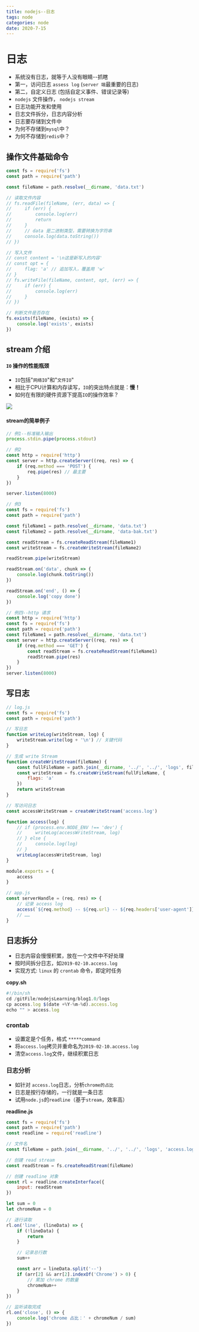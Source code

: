 ```yaml
---
title: nodejs--日志
tags: node
categories: node
date: 2020-7-15
---
```


# 日志

- 系统没有日志，就等于人没有眼睛--抓瞎
- 第一，访问日志 `assess log` (`server 端`最重要的日志)
- 第二，自定义日志 (包括自定义事件、错误记录等)
- `nodejs` 文件操作， `nodejs stream`
- 日志功能开发和使用
- 日志文件拆分，日志内容分析
- 日志要存储到文件中
- 为何不存储到`mysql`中？
- 为何不存储到`redis`中？

<!--more-->

## 操作文件基础命令

```js
const fs = require('fs')
const path = require('path')

const fileName = path.resolve(__dirname, 'data.txt')

// 读取文件内容
// fs.readFile(fileName, (err, data) => {
//     if (err) {
//         console.log(err)
//         return
//     }
//     // data 是二进制类型，需要转换为字符串
//     console.log(data.toString())
// })

// 写入文件
// const content = '\n这是新写入的内容'
// const opt = {
//     flag: 'a' // 追加写入，覆盖用 'w'
// }
// fs.writeFile(fileName, content, opt, (err) => {
//     if (err) {
//         console.log(err)
//     }
// })

// 判断文件是否存在
fs.exists(fileName, (exists) => {
    console.log('exists', exists)
})
```

## stream 介绍

#### `IO` 操作的性能瓶颈

- `IO`包括"`网络IO`"和"`文件IO`"
- 相比于CPU计算和内存读写，`IO`的突出特点就是：**慢！**
- 如何在有限的硬件资源下提高`IO`的操作效率？

![](/mdImg/nodejs08.png)

#### stream的简单例子

```js
// 例1--标准输入输出
process.stdin.pipe(process.stdout)
```

```js
// 例2
const http = require('http')
const server = http.createServer((req, res) => {
    if (req.method === 'POST') {
        req.pipe(res) // 最主要
    }
})

server.listen(8000)
```

```js
// 例3
const fs = require('fs')
const path = require('path')

const fileName1 = path.resolve(__dirname, 'data.txt')
const fileName2 = path.resolve(__dirname, 'data-bak.txt')

const readStream = fs.createReadStream(fileName1)
const writeStream = fs.createWriteStream(fileName2)

readStream.pipe(writeStream)

readStream.on('data', chunk => {
    console.log(chunk.toString())
})

readStream.on('end', () => {
    console.log('copy done')
})
```

```js
// 例四--http 请求
const http = require('http')
const fs = require('fs')
const path = require('path')
const fileName1 = path.resolve(__dirname, 'data.txt')
const server = http.createServer((req, res) => {
    if (req.method === 'GET') {
        const readStream = fs.createReadStream(fileName1)
        readStream.pipe(res)
    }
})
server.listen(8000)
```

## 写日志

```js
// log.js
const fs = require('fs')
const path = require('path')

// 写日志
function writeLog(writeStream, log) {
    writeStream.write(log + '\n') // 关键代码
}

// 生成 write Stream
function createWriteStream(fileName) {
    const fullFileName = path.join(__dirname, '../', '../', 'logs', fileName)
    const writeStream = fs.createWriteStream(fullFileName, {
        flags: 'a'
    })
    return writeStream
}

// 写访问日志
const accessWriteStream = createWriteStream('access.log')

function access(log) {
    // if (process.env.NODE_ENV !== 'dev') {
    //     writeLog(accessWriteStream, log)
    // } else {
    //     console.log(log)
    // }
    writeLog(accessWriteStream, log)
}

module.exports = {
    access
}
```

```js
// app.js
const serverHandle = (req, res) => {
    // 记录 access log
    access(`${req.method} -- ${req.url} -- ${req.headers['user-agent']} -- ${Date.now()}`)
    // ……
}
```

## 日志拆分

- 日志内容会慢慢积累，放在一个文件中不好处理
- 按时间拆分日志，如`2019-02-10.access.log`
- 实现方式: `linux` 的 `crontab`   命令，即定时任务

**copy.sh**

```js
#!/bin/sh
cd /gitFile/nodejsLearning/blog1.0/logs
cp access.log $(date +%Y-%m-%d).access.log
echo "" > access.log
```

### crontab

- 设置定是个任务，格式 `*****command`
- 将`access.log`拷贝并重命名为`2019-02-10.access.log`
- 清空`access.log`文件，继续积累日志

### 日志分析

- 如针对 `access.log`日志，分析`chrome的占比`
- 日志是按行存储的，一行就是一条日志
- 试用`node.js`的`readline`（基于`stream`，效率高）

**readline.js**

```js
const fs = require('fs')
const path = require('path')
const readline = require('readline')

// 文件名
const fileName = path.join(__dirname, '../', '../', 'logs', 'access.log')

// 创建 read stream
const readStream = fs.createReadStream(fileName)

// 创建 readline 对象
const rl = readline.createInterface({
    input: readStream
})

let sum = 0
let chromeNum = 0

// 逐行读取
rl.on('line', (lineData) => {
    if (!lineData) {
        return
    }

    // 记录总行数
    sum++

    const arr = lineData.split('--')
    if (arr[2] && arr[2].indexOf('Chrome') > 0) {
        // 累加 chrome 的数量
        chromeNum++
    }
})

// 监听读取完成
rl.on('close', () => {
    console.log('chrome 占比：' + chromeNum / sum)
})
```

